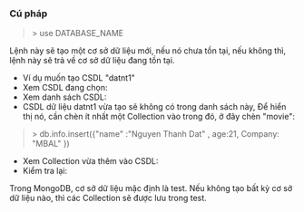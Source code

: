 ### Cú pháp
> \> use DATABASE_NAME

Lệnh này sẽ tạo một cơ sở dữ liệu mới, nếu nó chưa tồn tại, nếu không thì, lệnh này sẽ trả về cơ sở dữ liệu đang tồn tại.

* Ví dụ muốn tạo CSDL "datnt1"
* Xem CSDL đang chọn:
* Xem danh sách CSDL:
* CSDL dữ liệu datnt1 vừa tạo sẽ không có trong danh sách này, Để hiển thị nó, cần chèn ít nhất một Collection vào trong đó, ở đây chèn "movie":
>\> db.info.insert({"name" :"Nguyen Thanh Dat" , age:21, Company: "MBAL" })
* Xem Collection vừa thêm vào CSDL:
* Kiểm tra lại:
	
Trong MongoDB, cơ sở dữ liệu mặc định là test. Nếu không tạo bất kỳ cơ sở dữ liệu nào, thì các Collection sẽ được lưu trong test.
